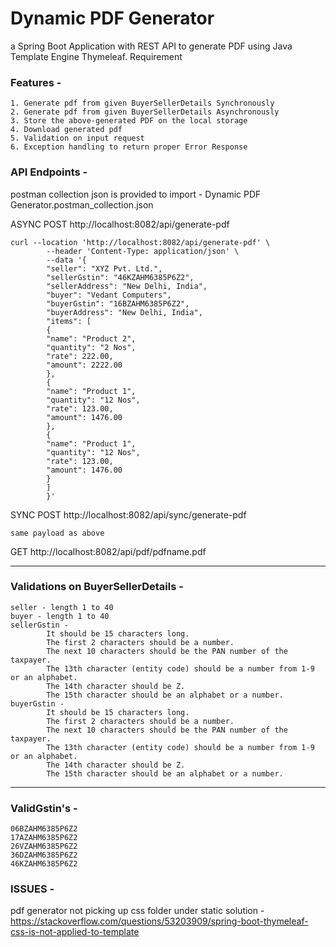 # Dynamic PDF Generator

a Spring Boot Application with REST API to generate PDF using Java Template Engine Thymeleaf.
Requirement

### Features -
```text
1. Generate pdf from given BuyerSellerDetails Synchronously
2. Generate pdf from given BuyerSellerDetails Asynchronously
3. Store the above-generated PDF on the local storage
4. Download generated pdf
5. Validation on input request
6. Exception handling to return proper Error Response
```

### API Endpoints -
postman collection json is provided to import - Dynamic PDF Generator.postman_collection.json

ASYNC POST http://localhost:8082/api/generate-pdf
```
curl --location 'http://localhost:8082/api/generate-pdf' \
        --header 'Content-Type: application/json' \
        --data '{
        "seller": "XYZ Pvt. Ltd.",
        "sellerGstin": "46KZAHM6385P6Z2",
        "sellerAddress": "New Delhi, India",
        "buyer": "Vedant Computers",
        "buyerGstin": "16BZAHM6385P6Z2",
        "buyerAddress": "New Delhi, India",
        "items": [
        {
        "name": "Product 2",
        "quantity": "2 Nos",
        "rate": 222.00,
        "amount": 2222.00
        },
        {
        "name": "Product 1",
        "quantity": "12 Nos",
        "rate": 123.00,
        "amount": 1476.00
        },
        {
        "name": "Product 1",
        "quantity": "12 Nos",
        "rate": 123.00,
        "amount": 1476.00
        }
        ]
        }'
```
SYNC POST http://localhost:8082/api/sync/generate-pdf
```text
same payload as above
```
GET http://localhost:8082/api/pdf/pdfname.pdf

-----
### Validations on BuyerSellerDetails -
```
seller - length 1 to 40
buyer - length 1 to 40
sellerGstin - 
        It should be 15 characters long.
        The first 2 characters should be a number.
        The next 10 characters should be the PAN number of the taxpayer.
        The 13th character (entity code) should be a number from 1-9 or an alphabet.
        The 14th character should be Z.
        The 15th character should be an alphabet or a number.
buyerGstin - 
        It should be 15 characters long.
        The first 2 characters should be a number.
        The next 10 characters should be the PAN number of the taxpayer.
        The 13th character (entity code) should be a number from 1-9 or an alphabet.
        The 14th character should be Z.
        The 15th character should be an alphabet or a number.
```
-----
### ValidGstin's -
```
06BZAHM6385P6Z2
17AZAHM6385P6Z2
26VZAHM6385P6Z2
36DZAHM6385P6Z2
46KZAHM6385P6Z2
```

### ISSUES -

pdf generator not picking up css folder under static solution -
https://stackoverflow.com/questions/53203909/spring-boot-thymeleaf-css-is-not-applied-to-template